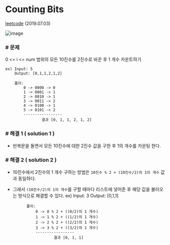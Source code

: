 # Counting Bits
[leetcode](https://leetcode.com/problems/counting-bits/) (2019.07.03)

![image](https://user-images.githubusercontent.com/40231980/60407529-21a17400-9bf6-11e9-8924-020c5ae1e804.png)


### # 문제
0 <= i <= num 범위의 모든 10진수를 2진수로 바꾼 후 1 개수 카운트하기

    ex) Input: 5
        Output: [0,1,1,2,1,2]

        풀이:
            0 -> 0000 -> 0
            1 -> 0001 -> 1
            2 -> 0010 -> 1
            3 -> 0011 -> 2
            4 -> 0100 -> 1
            5 -> 0101 -> 2
            -----------------
                    결과 [0, 1, 1, 2, 1, 2]


### # 해결 1 ( solution 1 )
* 반복문을 돌면서 모든 10진수에 대한 2진수 값을 구한 후 1의 개수를 카운팅 한다.

### # 해결 2 ( solution 2 )
* 10진수에서 2진수의  1 개수 구하는 방법은 `10진수 % 2 + (10진수/2)의 1의 개수` 값과 동일하다.
* 그래서 `(10진수/2)의 1의 개수`를 구할 때마다 리스트에 넣어준 후 해당 값을 불러오는 방식으로 해결할 수 있다.
    ex) Input: 3
            Output: [0,1,1]

            풀이:
                0 -> 0 % 2 + ((0/2)의 1 개수)
                1 -> 1 % 2 + ((1/2)의 1 개수)
                2 -> 2 % 2 + ((2/2)의 1 개수)
                3 -> 3 % 2 + ((3/2)의 1 개수)
                -----------------
                        결과 [0, 1, 1]